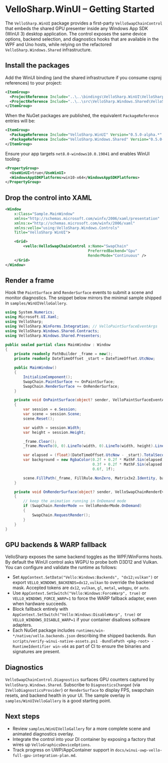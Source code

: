 # VelloSharp.WinUI – Getting Started

The `VelloSharp.WinUI` package provides a first-party `VelloSwapChainControl` that embeds the shared GPU presenter inside any Windows App SDK (WinUI 3) desktop application. The control exposes the same device options, backend selection, and diagnostics hooks that are available in the WPF and Uno hosts, while relying on the refactored `VelloSharp.Windows.Shared` infrastructure.

## Install the packages

Add the WinUI binding (and the shared infrastructure if you consume csproj references) to your project:

```xml
<ItemGroup>
  <ProjectReference Include="..\..\bindings\VelloSharp.WinUI\VelloSharp.WinUI.csproj" />
  <ProjectReference Include="..\..\src\VelloSharp.Windows.Shared\VelloSharp.Windows.Shared.csproj" />
</ItemGroup>
```

When the NuGet packages are published, the equivalent `PackageReference` entries will be:

```xml
<ItemGroup>
  <PackageReference Include="VelloSharp.WinUI" Version="0.5.0-alpha.*" />
  <PackageReference Include="VelloSharp.Windows.Shared" Version="0.5.0-alpha.*" />
</ItemGroup>
```

Ensure your app targets `net8.0-windows10.0.19041` and enables WinUI tooling:

```xml
<PropertyGroup>
  <UseWinUI>true</UseWinUI>
  <WindowsAppSDKPlatforms>win10-x64</WindowsAppSDKPlatforms>
</PropertyGroup>
```

## Drop the control into XAML

```xml
<Window
    x:Class="Sample.MainWindow"
    xmlns="http://schemas.microsoft.com/winfx/2006/xaml/presentation"
    xmlns:x="http://schemas.microsoft.com/winfx/2006/xaml"
    xmlns:vello="using:VelloSharp.Windows.Controls"
    Title="VelloSharp WinUI">

    <Grid>
        <vello:VelloSwapChainControl x:Name="SwapChain"
                                     PreferredBackend="Gpu"
                                     RenderMode="Continuous" />
    </Grid>
</Window>
```

## Render a frame

Hook the `PaintSurface` and `RenderSurface` events to submit a scene and monitor diagnostics. The snippet below mirrors the minimal sample shipped in `samples/WinUIVelloGallery`.

```csharp
using System.Numerics;
using Microsoft.UI.Xaml;
using VelloSharp;
using VelloSharp.WinForms.Integration; // VelloPaintSurfaceEventArgs
using VelloSharp.Windows.Shared.Contracts;
using VelloSharp.Windows.Shared.Presenters;

public sealed partial class MainWindow : Window
{
    private readonly PathBuilder _frame = new();
    private readonly DateTimeOffset _start = DateTimeOffset.UtcNow;

    public MainWindow()
    {
        InitializeComponent();
        SwapChain.PaintSurface += OnPaintSurface;
        SwapChain.RenderSurface += OnRenderSurface;
    }

    private void OnPaintSurface(object? sender, VelloPaintSurfaceEventArgs e)
    {
        var session = e.Session;
        var scene = session.Scene;
        scene.Reset();

        var width = session.Width;
        var height = session.Height;

        _frame.Clear();
        _frame.MoveTo(0, 0).LineTo(width, 0).LineTo(width, height).LineTo(0, height).Close();

        var elapsed = (float)(DateTimeOffset.UtcNow - _start).TotalSeconds;
        var background = new RgbaColor(0.2f + 0.2f * MathF.Sin(elapsed),
                                       0.3f + 0.2f * MathF.Sin(elapsed * 1.4f),
                                       0.6f, 1f);

        scene.FillPath(_frame, FillRule.NonZero, Matrix3x2.Identity, background);
    }

    private void OnRenderSurface(object? sender, VelloSwapChainRenderEventArgs e)
    {
        // keep the animation running in OnDemand mode
        if (SwapChain.RenderMode == VelloRenderMode.OnDemand)
        {
            SwapChain.RequestRender();
        }
    }
}
```

## GPU backends & WARP fallback

VelloSharp exposes the same backend toggles as the WPF/WinForms hosts. By default the WinUI control asks WGPU to probe both D3D12 and Vulkan. You can configure and validate the runtime as follows:

- Set `AppContext.SetData("Vello:Windows:Backends", "dx12;vulkan")` or export `VELLO_WINDOWS_BACKENDS=dx12,vulkan` to override the backend mask. Accepted tokens are `dx12`, `vulkan`, `gl`, `metal`, `webgpu`, or `auto`.
- Use `AppContext.SetSwitch("Vello:Windows:ForceWarp", true)` or `VELLO_WINDOWS_FORCE_WARP=1` to force the WARP fallback adapter, even when hardware succeeds.
- Block fallback entirely with `AppContext.SetSwitch("Vello:Windows:DisableWarp", true)` or `VELLO_WINDOWS_DISABLE_WARP=1` if your container disallows software adapters.
- Each NuGet package includes `runtimes/win-*/native/vello.backends.json` describing the shipped backends. Run `scripts/verify-winui-native-assets.ps1 -BundlePath <pkg-root> -RuntimeIdentifier win-x64` as part of CI to ensure the binaries and signatures are present.

## Diagnostics

`VelloSwapChainControl.Diagnostics` surfaces GPU counters captured by `VelloSharp.Windows.Shared`. Subscribe to `DiagnosticsChanged` (via `IVelloDiagnosticsProvider`) or `RenderSurface` to display FPS, swapchain resets, and backend health in your UI. The sample overlay in `samples/WinUIVelloGallery` is a good starting point.

## Next steps

- Review `samples/WinUIVelloGallery` for a more complete scene and animated diagnostics overlay.
- Integrate the control into your DI container by exposing a factory that wires up `VelloGraphicsDeviceOptions`.
- Track progress on UWP/AppContainer support in `docs/winui-uwp-vello-full-gpu-integration-plan.md`.
